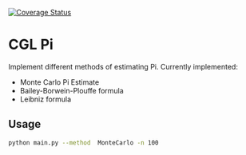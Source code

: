 [![Coverage Status](https://coveralls.io/repos/github/PythonFZ/CGL_Pi/badge.svg?branch=solution)](https://coveralls.io/github/PythonFZ/CGL_Pi?branch=solution)
# CGL Pi

Implement different methods of estimating Pi.
Currently implemented:

- Monte Carlo Pi Estimate
- Bailey-Borwein-Plouffe formula
- Leibniz formula

## Usage

```bash
python main.py --method  MonteCarlo -n 100
```

